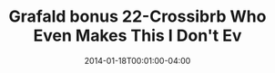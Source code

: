 ---
title: "Grafald bonus 22-Crossibrb Who Even Makes This I Don't Ev"
type: "image"
date: 2014-01-18T00:01:00-04:00
draft: false
categories: ["Projects"]
image_path: "../img/2014/bonus_22.png"
alt_text: ""
---